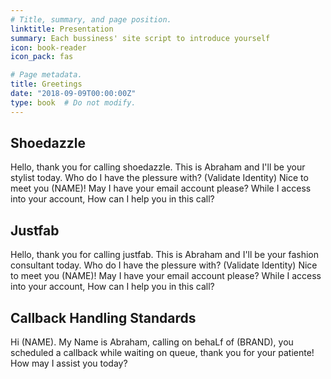 ```yaml
---
# Title, summary, and page position.
linktitle: Presentation
summary: Each bussiness' site script to introduce yourself
icon: book-reader
icon_pack: fas

# Page metadata.
title: Greetings
date: "2018-09-09T00:00:00Z"
type: book  # Do not modify.
---
```


## Shoedazzle

Hello, thank you for calling shoedazzle. This is Abraham and I'll be your
stylist today. Who do I have the plessure with? (Validate Identity)
Nice to meet you (NAME)! May I have your email account please?
While I access into your account, How can I help you in this call?

## Justfab

Hello, thank you for calling justfab. This is Abraham and I'll be your
fashion consultant today. Who do I have the plessure with? (Validate Identity)
Nice to meet you (NAME)! May I have your email account please?
While I access into your account, How can I help you in this call?


## Callback Handling Standards

Hi (NAME). My Name is Abraham, calling on behaLf of (BRAND), you scheduled a callback while waiting on queue,
thank you for your patiente! How may I assist you today?
